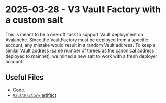 # 2025-03-28 - V3 Vault Factory with a custom salt

This is meant to be a one-off task to support Vault deployment on Avalanche. Since the VaultFactory must be deployed from a specific account, any mistake would result in a random Vault address. To keep a similar Vault address (same number of threes as the canonical address deployed to mainnet), we mined a new salt to work with a fresh deployer account.

## Useful Files

- [Code](https://github.com/balancer/balancer-v3-monorepo/commit/e1ae7f091244ae20e5c1add3e7f89b6d33f48d23).
- [`VaultFactory` artifact](./artifact/VaultFactory.json)

